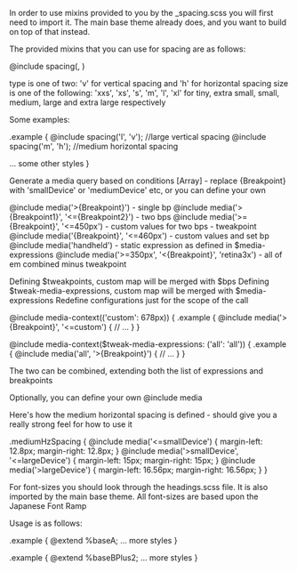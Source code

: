 In order to use mixins provided to you by the _spacing.scss you will first need to import it. 
The main base theme already does, and you want to build on top of that instead. 

The provided mixins that you can use for spacing are as follows:

@include spacing(<size>, <type>)

type is one of two: 'v' for vertical spacing and 'h' for horizontal spacing
size is one of the following: 'xxs', 'xs', 's', 'm', 'l', 'xl' for tiny, extra small, small, medium, large and extra large respectively 

Some examples:

.example {
  @include spacing('l', 'v'); //large vertical spacing
  @include spacing('m', 'h'); //medium horizontal spacing
  
  ... some other styles
}


Generate a media query based on conditions [Array] - replace {Breakpoint} with 'smallDevice' or 'mediumDevice' etc, or you can define your own

@include media('>{Breakpoint}') - single bp
@include media('>{Breakpoint1}', '<={Breakpoint2}') - two bps
@include media('>={Breakpoint}', '<=450px') - custom values for two bps - tweakpoint
@include media('{Breakpoint}', '<=460px') - custom values and set bp
@include media('handheld') - static expression as defined in $media-expressions
@include media('>=350px', '<{Breakpoint}', 'retina3x') - all of em combined minus tweakpoint


 Defining $tweakpoints, custom map will be merged with $bps
 Defining $tweak-media-expressions, custom map will be merged with $media-expressions
 Redefine configurations just for the scope of the call

 @include media-context(('custom': 678px)) {
   .example {
     @include media('>{Breakpoint}', '<=custom') {
       // ...
     }
 }

 @include media-context($tweak-media-expressions: ('all': 'all')) {
   .example {
     @include media('all', '>{Breakpoint}') {
       // ...
     }
 }

 The two can be combined, extending both the list of expressions and breakpoints
 
 Optionally, you can define your own @include media 
 
 Here's how the medium horizontal spacing is defined - should give you a really strong feel for how to use it
 
.mediumHzSpacing {
  @include media('<=smallDevice') {
    margin-left: 12.8px;
    margin-right: 12.8px;
  }
  @include media('>smallDevice', '<=largeDevice') {
    margin-left: 15px;
    margin-right: 15px;
  }
  @include media('>largeDevice') {
    margin-left: 16.56px;
    margin-right: 16.56px;
  }
}

For font-sizes you should look through the headings.scss file. It is also imported by the main base theme.
All font-sizes are based upon the Japanese Font Ramp

Usage is as follows: 

.example { 
  @extend %baseA;
  ... more styles
}

.example {
  @extend %baseBPlus2;
  ... more styles
}
